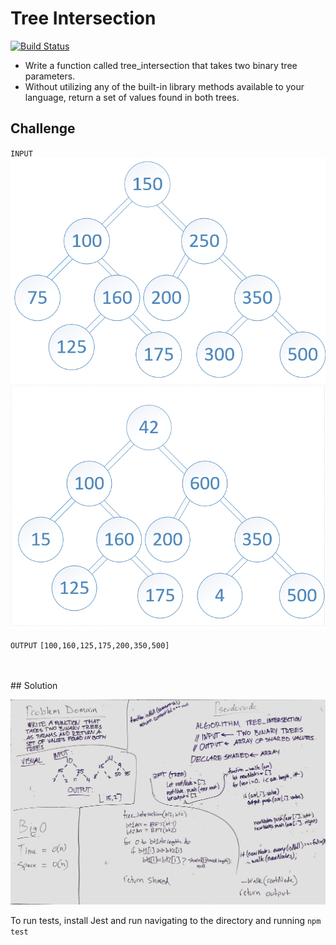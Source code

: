 # Tree Intersection
[![Build Status](https://travis-ci.com/OviParasca/data-structures-and-algorithms.svg?branch=master)](https://travis-ci.com/OviParasca/data-structures-and-algorithms)

<!-- Short summary or background information -->
* Write a function called tree_intersection that takes two binary tree parameters.
* Without utilizing any of the built-in library methods available to your language, return a set of values found in both trees.



## Challenge
<!-- Description of the challenge -->

`INPUT`
![BT1 image](assets/BT1.png)
![BT2 image](assets/BT2.png)

`OUTPUT` `[100,160,125,175,200,350,500]`




<br/>
<br/>
## Solution

<!-- Embedded whiteboard image -->
![whiteboard image](assets/tree_intersection.jpg)

To run tests, install Jest and run navigating to the directory and running ```npm test```
